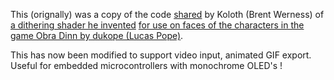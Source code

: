 This (orignally) was a copy of the code [shared](https://forums.tigsource.com/index.php?topic=40832.msg1215214#msg1215214) by Koloth (Brent Werness) of [a dithering shader he invented](https://forums.tigsource.com/index.php?topic=40832.msg1212805#msg1212805) [for use on faces of the characters in the game Obra Dinn by dukope (Lucas Pope)](https://forums.tigsource.com/index.php?topic=40832.msg1217196#msg1217196).

This has now been modified to support video input, animated GIF export. Useful for embedded microcontrollers with monochrome OLED's !
